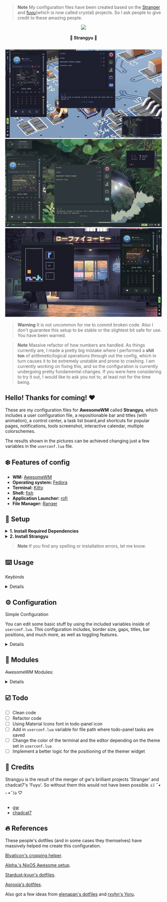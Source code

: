 > **Note**
My configuration files have been created based on the [Stranger](https://github.com/Gwynsav/gwdawful/) and [fuyu](https://github.com/chadcat7/fuyu)(which is now called crystal) projects. So I ask people to give credit to these amazing people.


<!-- PROFILE PICTURE -->
<p align="center">
  <img width="25%" src="https://github.com/osmarmora05.png"/>
</p>

<!-- NAME PROYECT -->
<p align="center">
  <b>🍥 Strangyu 🍥</b>
</p>

## 

<div align="center">
<img src="./screenshots/1.jpg" alt="showcase1">
<img src="./screenshots/2.jpg" alt="showcase2">
<img src="./screenshots/3.jpg" alt="showcase3">
</div>

<!-- WARNING BROKEN CODE -->
> **Warning**
It is not uncommon for me to commit broken code. Also I don't guarantee this setup to be stable
or the slightest bit safe for use. You have been warned.

<!-- MASSIVE REFACTOR -->
> **Note**
Massive refactor of how numbers are handled. As things currently are, I made a pretty
big mistake where I performed a **shit ton** of arithmetic/logical operations through out
the config, which in turn causes it to be extremely unstable and prone to crashing. I am
currently working on fixing this, and so the configuration is currently undergoing pretty
fundamental changes. If you were here considering to try it out, I would like to ask you
not to, at least not for the time being.


<!-- INFORMATION -->
## Hello! Thanks for coming! ❤️ 
These are my configuration files for **AwesomeWM** called **Strangyu**, which includes a 
user configuration file, a repositionable bar and titles (with animation), a control center, 
a task list board,and shortcuts for popular pages, notifications, tools screenshot, 
interactive calendar, multiple colorschemes.
  
The results shown in the pictures can be achieved
changing just a few variables in the `userconf.lua` file.


## ❄️ Features of config
- **WM:** [AwesomeWM](https://github.com/awesomeWM/awesome) 
- **Operating system:** [Fedora](https://fedoraproject.org/workstation/download/)
- **Terminal:** [Kitty](https://github.com/kovidgoyal/kitty)
- **Shell:** [fish](https://fishshell.com/) 
- **Application Launcher:** [rofi](https://github.com/davatorium/rofi) 
- **File Manager:** [Ranger](https://github.com/ranger/ranger) 

<!-- SETUP -->
## 🔧 Setup

<details>
<summary><b>1. Install Required Dependencies</b></summary>

1. First of all you should install the Awesome-git.


    **Arch users** can use the [Awesome-git AUR package](https://aur.archlinux.org/packages/awesome-git/).
    ```shell
    yay -S awesome-git
    ```

    In the case of **Fedora-based distributions**, it is necessary to install certain libraries before proceeding with the Awesome-git installation(Maybe some bookstore is too much, but hey, you better not miss that on xd).
    ```shell
    sudo dnf install xcb-util-devel xcb-util-keysyms-devel xcb-util-wm-devel 
    startup-notification-devel libxdg-basedir-devel xcb-util-xrm-devel libxkbcommon-x11-devel xcb-cursor-devel 
    make automake gcc gcc-c++ cmake glib2-devel gdk-pixbuf2-devel cairo-devel libX11-devel xcb-util-cursor-devel 
    xcb-util-devel xcb-util-keysyms-devel xcb-util-wm-devel libxkbcommon-devel cairo-devel xcb-util-image-devel 
    libstartup-notification-devel libxdg-basedir-devel xcb-util-xrm-devel libxcb-devel lua-devel cmake 
    startup-notification-devel libxkbcommon-devel libxkbcommon-x11-devel libxdg-basedir-devel xcb-util-xrm-devel
    ```

    Once we have completed the prerequisites, we proceed to follow the Awesome-git build instructions found [here](https://github.com/awesomeWM/awesome/#building-and-installation).

2. Installation of dependencies
   
    **Mandatory**
    - [Awesome-git](https://github.com/awesomeWM/awesome) (If you have reached this point you should already have it installed (๑ᵔ⤙ᵔ๑))
    - [mpd](https://github.com/MusicPlayerDaemon/MPD), 
    [mpDris2](https://github.com/eonpatapon/mpDris2) and 
    [playerctl](https://github.com/altdesktop/playerctl) (music player and actions)
    - [Network Manager](https://github.com/NetworkManager/NetworkManager) (network signals)
    - [Pipewire](https://github.com/PipeWire/pipewire) and
    [Wireplumber](https://github.com/PipeWire/wireplumber) (audio signals)
    - [maim](https://github.com/naelstrof/maim),
    [slop](https://github.com/naelstrof/slop),
    [xclip](https://github.com/astrand/xclip) (screenshots)
    - [Papirus](https://github.com/PapirusDevelopmentTeam/papirus-icon-theme) (icon pack)
    - [IBM Plex Sans](https://github.com/IBM/plex/tree/master/IBM-Plex-Sans/fonts/complete/ttf),
    [Material Icons](https://github.com/google/material-design-icons) and [CaskaydiaCove Nerd Font](https://www.nerdfonts.com/font-downloads) or (you can find the required fonts inside the `misc/fonts` folder of this repository)

    **Optional (toggleable)**
    - [brightnessctl](https://github.com/Hummer12007/brightnessctl) (brightness signals)
    - [bluez](https://github.com/bluez/bluez) (bluetooth signals)
    - [upower](https://github.com/freedesktop/upower) (battery signals)
    <p align="center">
      <b> </b>
    </p>
  
    <details>
    <summary><b> In fedora (Fedora-based distributions)</b></summary>

    ```shell
    sudo dnf install mpd playerctl NetworkManager pipewire wireplumber maim slop xclip brightnessctl bluez upower 
    ```
    - mpDris2 [here](https://koji.fedoraproject.org/koji/buildinfo?buildID=2121825)
    </details>

    <details>
    <summary><b> In Arch</b></summary>

    ```shell
    sudo yay -s mpd playerctl NetworkManager pipewire wireplumber main slop xclip brightnessctl bluez upower mpDris2
    ```

    </details>

   <details>
   <summary><b>Optional - if you want to install the programs I use (in fedora)</b></summary>
    

    ```shell
    sudo dnf install brave-browser rofi kitty htop ranger fish
    ```

    </details>

</details>


<details>

<!-- INSTALL STRANGYU -->
<summary><b>2. Install Strangyu</b></summary>



1. Clone this repository

    ```shell
    git clone https://github.com/osmarmora05/dotfiles.git
      ```

2. Install my AwesomeWM configuration files

    > **Note**
    Before proceeding with the installation, it is recommended that you have the `kitty` terminal installed. If you already have a preferred terminal, you can modify the terminal variable inside the `userconf.lua` file.

    If you want just my AwesomeWM configuration

    ```shell
    cd dotfiles
    cp -r config/awesome/* ~/.config/
    ```
    
    Or if you want all the configuration

    ```shell
    cd dotfiles
    cp -r config/* ~/.config/
    ```
    **Optional** - Now if you want to get the source from the repository

    ```shell
    cd dotfiles
    cp -r misc/fonts/* /usr/share/fonts/
    ```

    Congratulations, at this point you have installed Strangyu! 🎉

    Log out from your current desktop session and log in into AwesomeWM
    
</details>

> **Note**
If you find any spelling or installation errors, let me know.

<!-- KEYBINDS -->
## ⌨️ Usage
Keybinds
<details>

| Keybind                | Description                                                |
| ---------------------- | ---------------------------------------------------------- |
| AwesomeWM              | -                                                          |
| `mod + Control + r`    | Reload AwesomeWM.                                          |
| `mod + w`              | Opens the AwesomeWM menu.                                  |
| `mod + N`              | Switch to Nth tag.                                         |
| `mod + Control + N`    | Show Nth tag on current tag.                               |
| `mod + Shift + N`      | Send focused client to Nth tag.                            |
| `mod + Control + Shift + N` | Show focused client on Nth tag.                       |
| Applications           | -                                                          |
| `mod + Return`         | Opens a terminal.                                          |
| `mod + Shift + Return` | Opens a text editor.                                       |
| `mod + e`              | Opens a TUI file manager.                                  |
| `mod + Shift + e`      | Opens a GUI file manager.                                  |
| `mod + Escape`         | Opens a task manager/top application.                      |
| `ctrl + space`              | Opens an application launcher.                        |
| Window Management      | -                                                          |
| `mod + q`              | Close focused client.                                      |
| `mod + Mouse1`         | Move client by dragging mouse.                             |
| `mod + Mouse3`         | Resize client by dragging mouse.                           |
| `mod + j`              | Focus next client by index.                                |
| `mod + k`              | Focus previous client by index.                            |
| `mod + Shift + j`      | Switch client with next by index.                          |
| `mod + Shift + k`      | Switch client with previous by index.                      |
| `mod + period`         | Focus next screen by index.                                |
| `mod + comma`          | Focus previous screen by index.                            |
| `mod + m`              | Maximize focused client.                                   |
| `mod + f`              | Fullscreen focused client.                                 |
| `mod + s`              | Float focused client.                                      |
| `mod + Shift + s`      | Make focused client sticky.                                |
| `mod + Tab`            | Switch focused slave client with master.                   |
| Layout Management      | -                                                          |
| `mod + l`              | Grow master client.                                        |
| `mod + h`              | Shrink master client.                                      |
| `mod + equal`          | Increase amount of master clients.                         |
| `mod + minus`          | Decrease amount of master clients.                         |
| `mod + Shift + l`      | Grow tiled client.                                         |
| `mod + Shift + h`      | Shrink tiled client.                                       |
| `mod + Shift + equal`  | Increase amount of slave columns.                          |
| `mod + Shift + minus`  | Decrease amount of slave columns.                          |
| `mod + space`          | Cycle to next layout.                                      |
| `mod + Shift + space`  | Cycle to previous layout.                                  |
| Media Management       | -                                                          |
| `XF86AudioRaiseVolume` | Increase system audio volume.                              |
| `XF86AudioLowerVolume` | Decrease system audio volume.                              |
| `XF86AudioMute`        | Mute system audio.                                         |
| `XF86AudioPlay`        | Play/pause media playback.                                 |
| `XF86AudioNext`        | Skip to next song/video.                                   |
| `XF86AudioPrev`        | Rewind to previous song/video.                             |
| `XF86MonBrightnessUp`  | Increase screen backlight brightness.                      |
| `XF86MonBrightnessDown`| Decrease screen backlight brightness.                      |
| `mod + u`              | Cycle keyboard layouts.                                    |
| `Print`                | Take cursor selection screenshot.                          |
| `mod + Print`          | Take fullscreen screenshot.                                |
| `mod + c`              | Take selection screenshot.                                 |
| UI                     | -                                                          |
| `mod + b`              | Toggle bar visibility.                                     |
| `mod + d`              | Toggle dashboard visibility.                               |
| `mod + t`              | Toggle panel-todo visibility.                              |
| `mod + Shift + t`              | Toggle themer widget visibility.                              |

</details>

<!-- CONFIGURATION -->
## ⚙️ Configuration
Simple Configuration

You can edit some basic stuff by using the included variables inside of `userconf.lua`. This configuration includes, border size, gaps, titles, bar positions, and much more, as well as toggling features.



<details>

> **Warning**
IT IS NOT RECOMMENDED TO MOVE THE `user.clr_palette` VARIABLE FROM THE CURRENT(115) LINE, BECAUSE IT IS LINKED TO THE `themer` WIDGET. IF YOU MOVE IT FROM THE CURRENT LINE, YOU MUST INDICATE THE FUNCTION 'setTheme' IN THE FILE `awesome/ui/themer/modules/themer.lua` THE LINE TO WHICH IT WILL MOVE 

```lua
fileContent[line number] = 'user.clr_palette = "' .. name:gsub('"', '\\"') .. '"''
```

  
| Variable       | Type      | Description                                                                        |
| -------------- | --------- | ---------------------------------------------------------------------------------- |
| Applications   | -         | -                                                                                  |
| `terminal`     | `string`  | Terminal emulator to use. **Must be set**.                                         |
| `editor`       | `string`  | Text editor to use. **Must be set**.                                               |
| `browser`      | `string`  | Internet browser to use. **Must be set**.                                          |
| `top`          | `string`  | top application (like htop) to use. **Must be set**.                               |
| `files_cli`    | `string`  | CLI file explorer to use. **Must be set**.                                         |
| `files_gui`    | `string`  | GUI file explorer to use. **Must be set**.                                         |
| Settings       | -         | -                                                                                  |
| `modkey`       | `string`  | Mod1 is Alt, Mod4 is Super. Defaults to **"Mod4"**.                                |
| `caps_super`   | `boolean` | Makes CapsLock an additional Super key. Defaults to **false**.                     |
| `hover_focus`  | `boolean` | Should windows be focused on hover. Defaults to **false**.                         |
| `kb_layout1`   | `string`  | Keyboard layout to use. Entirely **optional**.                                     |
| `kb_layout2`   | `string`  | Alternate keyboard layout. Also entirely **optional**.                             |
| Features       | -         | -                                                                                  |
| `battery`      | `boolean` | Enable/disable battery metrics. Defaults to **false**.                             |
| `battery_name` | `boolean` | Specify battery name from Upower's interface. Defaults to **"battery_BAT0"**.      |
| `brightness`   | `boolean` | Enable/disable brightness metrics. Defaults to **false**.                          |
| `brightness_name` | `boolean` | Specify video adapter name from '/sys/class/backlight'. Defaults to **"intel_backlight"** |
| `bluetoothctl` | `boolean` | Enable/disable bluetooth metrics. Defaults to **false**.                           |
| UI             | -         | -                                                                                  |
| `resolution`   | `number`  | Your vertical resolution, eg 1080p. Defaults to **1080**.                          |
| `aspect_ratio` | `number`  | Your aspect ratio, eg 16/9 or 4/3. Defaults to **16/9**.                           |
| `dpi`          | `number`  | Your dpi. Defaults to **auto**. Dots built on 96, for reference.                   |
| `inner_gaps`   | `number`  | Regular gap size (screen%). Defaults to **0.4**.                                   |
| `outer_gaps`   | `number`  | Screen padding size (screen%). Defaults to **3 * inner_gaps**.                     |
| `border_rad`   | `number`  | Border rounding (screen%), 0 to disable. Defaults to **0.8**.                      |
| `bar_enabled`  | `boolean` | Change default bar state. Defaults to **true**.                                    |
| `bar_pos`      | `string`  | May be: "left", "top", "right", "bottom". Defaults to **"left"**.                  |
| `title_enable` | `boolean` | Enable/disable client titlebars. Defaults to **true**.                             |
| `title_invert` | `boolean` | Enable/disable position invert buttons in title. Defaults to **true**.                             |
| `bar_gaps`     | `boolean` | Enable/disable bar gaps. Defaults to **true**.                                     |
| Theming        | -         | -                                                      |
| `clr_palette`  | `string`  | "everblush", "everforest", "tokyonight", "gruvbox", "solarized", "fullerene", "oxocarbon","catpuccin","fullerene","mar","plata". Does **NOT** have a default. |
| `icon_pack`    | `string`  | GTK icon pack name. Defaults to **"Papirus"**.                                     |
| `ui_font`      | `string`  | Name of main UI font. Does **NOT** take size. Defaults to **"IBM Plex Sans"**.     |
| `ic_font`      | `string`  | Name of text icon font. Does **NOT** take size. Defaults to **"Material Icons"**.  |
| `mn_font`      | `string`  | Name of monospace font. Does **NOT** take size. Defaults to **"CaskaydiaCove Nerd Font"**.   |
| `user_avatar`  | `string`  | Path to user profile picture. Defaults to **$AWM/themes/assets/user.png"**.        |
| `user_wall`    | `string`  | Path to user wallpaper. Defaults to **colorscheme default**.                       |
| `player_bg`    | `string`  | Path to music player background image. Defaults to **colorscheme default**.        |
| `awm_icon`     | `string`  | "arch", "debian", "fedora", "nix", "ubuntu", "void" or path. Defaults to **AWM icon**. |
| Misc           | -         | -                                                                                  |
| `scrnshot_dir` | `string`  | Directory to save screenshots to. Defaults to **$HOME/Pictures/**.                 |
| `scratch_wide` | `number`  | Scratchpad terminal width (screen%). Defaults to **40**.                           |
| `scratch_high` | `number`  | Scratchpad terminal height (screen%). Defaults to **66**.                          |


<details>
<summary><b> Optional</b></summary>

<p align="center">
  <b> </b>
</p>

> **Warning**
If you are a user not familiar with programming, and mainly in lua, I recommend that you skip this part.

If you want to modify the todo-panel shortcuts, you can go to the `ui/todo-panel/modules/quicklinks.lua` file. In this file, you'll find this code snippet that you can edit to customize the shortcuts.

```lua
createButton("", 'https://www.reddit.com/', beautiful.red),
createButton("", 'https://web.whatsapp.com/', beautiful.grn),
createButton("", 'https://stackoverflow.com/', beautiful.ylw),
createButton("", 'https://github.com/osmarmora05', beautiful.wht),
createButton("", "https://youtube.com/", beautiful.blu),
```

Inside the `createButton` function, the first parameter is the icon of the shortcut, which you can get [here](https://www.nerdfonts.com/cheat-sheet) . The second parameter is the URL that the shortcut should point to. **It is recommended not to modify the rest of the code and not to add or remove shortcuts.**


If you want to change the todo-panel messages, you can go to the `ui/todo-panel/modules/quote.lua` file. In this file, you'll find a code snippet that you can edit to customize the messages.

```lua
local quotes = {
  {
    quote = "He that can have patience can have what he will",
    author = "Benjamin Franklin"
  },
  {
    quote = "I am never afraid of failure; for I would sooner fail than not be among the greatest",
    author = "John Keats"
  },
  {
    quote = "Tomorrow we will run faster, stretch out our arms farther",
    author = " F. Scott Fitzgerald "
  },
  {
    quote = "All we have to decide is what to do with the time that is given us. ",
    author = "J. R. R. Tolkein"
  }
}
```
The code defines a table called `quotes` that contains a list of `quotes`. Each quote is represented by a table element, which is itself a table with two fields: `quote` (the message itself) and `author` (the author of the message).

You can modify the content of the `quotes` table to change the messages. In the `quote` field, you can write the message you want to display in the todo-panel. It is recommended that the message does **not exceed 85 characters** to ensure that it is displayed correctly on the panel. In the `author` field, you can write the author of the message. It is recommended that the author have **no more than 15 characters**.

It is important to note that **it is recommended not to modify the rest of the code and not to add or remove elements from the `quotes` table to avoid possible errors**.

</details>
  
</details>

<!-- MODULES -->
## 🧰 Modules
AwesomeWM Modules:

<details>

<p align="center">
  <b> </b>
</p>

- [bling](https://github.com/blingcorp/bling) 
  - Adds new layouts, modules, and widgets that try to focus on window management primarily
- [color](https://github.com/andOrlando/color)
  - Clean and efficient api for color conversion in lua
- [UPower](https://github.com/Aire-One/awesome-battery_widget)
  - A UPowerGlib based battery widget for the Awesome WM
- [rubato](https://github.com/andOrlando/rubato)
  - Smooth animations with a slope curve for AwesomeWM
- [json.lua](https://github.com/rxi/json.lua)
  - A lightweight JSON library for Lua. And it was used for the task list 

</details>

<!-- TODO -->
## ☑️ Todo
- [ ] Clean code
- [ ] Refactor code
- [ ] Using Material Icons font in todo-panel icon
- [ ] Add in `userconf.lua` variable for file path where todo-panel tasks are saved
- [ ] Change the color of the terminal and the editor depending on the theme set in `userconf.lua`
- [ ] Implement a better logic for the positioning of the themer widget

<!-- CREDITS -->
## 💝 Credits

Strangyu is the result of the merger of gw's brilliant projects 'Stranger' and chadcat7's 'Fuyu'. So without them this would not have been possible.  ૮꒰ ˶• ༝ •˶꒱ა ♡

- [gw](https://github.com/Gwynsav)
- [chadcat7](https://github.com/chadcat7/fuyu)

<!-- REFERENCES -->
## 🔥 References
These people's dotfiles (and in some cases they themselves) have massively
helped me create this configuration.

[Blyaticon's cropping helper](https://git.gemia.net/paul.s/homedots). 

[Alpha.'s NixOS Awesome setup](https://github.com/AlphaTechnolog/nixdots). 

[Stardust-kyun's dotfiles](https://github.com/Stardust-kyun/dotfiles). 

[Aproxia's dotfiles](https://github.com/Aproxia-dev/.dotfiles). 

Also got a few ideas from [elenapan's dotfiles](https://github.com/elenapan/dotfiles) 
and [rxyhn's Yoru](https://github.com/rxyhn/yoru).
